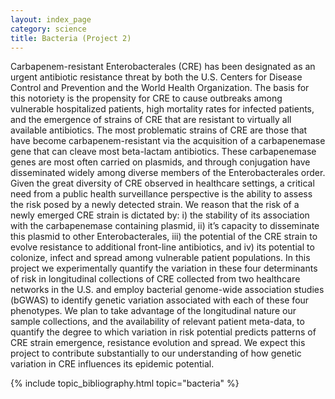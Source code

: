 ```yaml
---
layout: index_page
category: science
title: Bacteria (Project 2)
---
```


Carbapenem-resistant Enterobacterales (CRE) has been designated as an urgent antibiotic resistance threat by both the U.S. Centers for Disease Control and Prevention and the World Health Organization. The basis for this notoriety is the propensity for CRE to cause outbreaks among vulnerable hospitalized patients, high mortality rates for infected patients, and the emergence of strains of CRE that are resistant to virtually all available antibiotics. The most problematic strains of CRE are those that have become carbapenem-resistant via the acquisition of a carbapenemase gene that can cleave most beta-lactam antibiotics. These carbapenemase genes are most often carried on plasmids, and through conjugation have disseminated widely among diverse members of the Enterobacterales order. Given the great diversity of CRE observed in healthcare settings, a critical need from a public health surveillance perspective is the ability to assess the risk posed by a newly detected strain. We reason that the risk of a newly emerged CRE strain is dictated by: i) the stability of its association with the carbapenemase containing plasmid, ii) it’s capacity to disseminate this plasmid to other Enterobacterales, iii) the potential of the CRE strain to evolve resistance to additional front-line antibiotics, and iv) its potential to colonize, infect and spread among vulnerable patient populations. In this project we experimentally quantify the variation in these four determinants of risk in longitudinal collections of CRE collected from two healthcare networks in the U.S. and employ bacterial genome-wide association studies (bGWAS) to identify genetic variation associated with each of these four phenotypes. We plan to take advantage of the longitudinal nature our sample collections, and the availability of relevant patient meta-data, to quantify the degree to which variation in risk potential predicts patterns of CRE strain emergence, resistance evolution and spread. We expect this project to contribute substantially to our understanding of how genetic variation in CRE influences its epidemic potential.

{% include topic_bibliography.html topic="bacteria" %}

